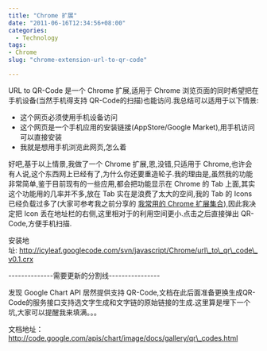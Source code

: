 ```yaml
---
title: "Chrome 扩展"
date: "2011-06-16T12:34:56+08:00"
categories:
  - Technology
tags:
- Chrome
slug: "chrome-extension-url-to-qr-code"

---
```


URL to QR-Code 是一个 Chrome 扩展,适用于 Chrome 浏览页面的同时希望把在手机设备(当然手机得支持 QR-Code的扫描)也能访问.我总结可以适用于以下情景:


* 这个网页必须使用手机设备访问
* 这个网页是一个手机应用的安装链接(AppStore/Google Market),用手机访问可以直接安装
* 我就是想用手机浏览此网页,怎么着

好吧,基于以上情景,我做了一个 Chrome 扩展,恩,没错,只适用于 Chrome,也许会有人说,这个东西网上已经有了,为什么你还要重造轮子.我的理由是,虽然我的功能非常简单,鉴于目前现有的一些应用,都会把功能显示在 Chrome 的 Tab 上面,其实这个功能用的几率并不多,放在 Tab 实在是浪费了太大的空间,我的 Tab 的 Icons 已经负载过多了(大家可参考我之前分享的 [我常用的 Chrome 扩展集合](http://icyleaf.com/2011/06/11/im-using-chrome-extensions-software-list/)),因此我决定把 Icon 丢在地址栏的右侧,这里相对于的利用空间更小.点击之后直接弹出
QR-Code,方便手机扫描.

安装地址: http://icyleaf.googlecode.com/svn/javascript/Chrome/url\_to\_qr\_code\_v0.1.crx

--------------需要更新的分割线----------------

发现 Google Chart API 居然提供支持 QR-Code,文档在此后面准备更换生成QR-Code的服务接口支持选文字生成和文字链的原始链接的生成.这里算是埋下一个坑,大家可以提醒我来填满。。。

文档地址：http://code.google.com/apis/chart/image/docs/gallery/qr\_codes.html